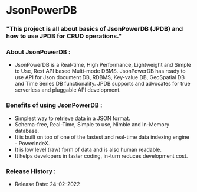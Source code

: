 # JsonPowerDB

### "This project is all about basics of JsonPowerDB (JPDB) and how to use JPDB for CRUD operations."

### About JsonPowerDB : 
- JsonPowerDB is a Real-time, High Performance, Lightweight and Simple to Use, Rest API based Multi-mode DBMS. JsonPowerDB has ready to use API for Json document DB, RDBMS, Key-value DB, GeoSpatial DB and Time Series DB functionality. JPDB supports and advocates for true serverless and pluggable API development.
### Benefits of using JsonPowerDB :
- Simplest way to retrieve data in a JSON format.
- Schema-free, Real-Time, Simple to use, Nimble and In-Memory database.
- It is built on top of one of the fastest and real-time data indexing engine - PowerIndeX.
- It is low level (raw) form of data and is also human readable.
- It helps developers in faster coding, in-turn reduces development cost.
### Release History :
- Release Date: 24-02-2022
